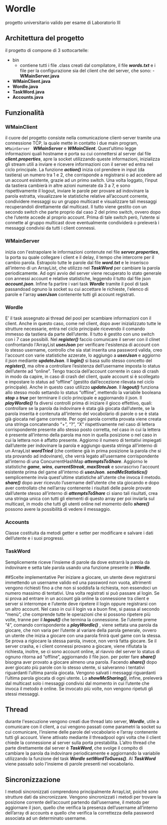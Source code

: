 # Wordle
progetto universitario valido per esame di Laboratorio III

## Architettura del progetto
il progetto di compone di 3 sottocartelle:
- bin
    - contiene tutti i file .class creati dal compilatore, il file ***words.txt*** e i file per la configurazione sia del client che del server, che sono:
          -**WMainServer.java**
- **WMainClient.java**
- **Wordle.java**
- **TaskWord.java**
- **Accounts.java**

## Funzionalità
### WMainClient
il cuore del progetto consiste nella comunicazione client-server tramite una connessione TCP, la quale mette in contatto i due main program, ```WMainServer ``` ***WMainServer*** e ***WMainClient***. Quest’ultimo legge informazioni quali hostname e porta su cui connettersi al server dal file ***client.properties***, apre la socket utilizzando queste informazioni, inizializza gli stream utili a inviare e ricevere informazioni con il server ed entra nel ciclo principale. La funzione ***action()*** inizia col prendere in input (da tastiera) un numero tra 1 e 2, che corrisponde a registrarsi o ad accedere ad un account esistente, grazie ad un
primo switch. Una volta loggato, l’input da tastiera cambierà in altre azioni numerate da 3 a 7, e sono rispettivamente il logout, inviare le parole per provare ad indovinare la parola estratta, visualizzare le statistiche relative all’account corrente, condividere messaggi su un gruppo multicast e visualizzare tali messaggi recuperandoli direttamente dal multicast. Il tutto viene gestito con un secondo switch che parte proprio dal caso 2 del primo switch, ovvero dopo che l’utente accede al proprio account. Prima di tale switch però, l’utente si connette al gruppo multicast dove eventualmente condividerà o preleverà i messaggi condivisi da tutti i client connessi.

### WMainServer
inizia con l'estrapolare le informazioni contenute nel file ***server.properties***, la porta su quale collegare i client e il delay, il tempo che intercorre per il cambio parola. Estrapolo tutte le parole dal file ***word.txt*** e le inserisco all’interno di un ArrayList, che utilizzo nel ***TaskWord*** per cambiare la parola periodicamente. Ad ogni avvio del server viene recuperato lo stato generale con annessi account e relative statistiche, leggendo il tutto dal file json ***account.json***. Infine fa partire i vari task ***Wordle*** tramite il pool di task passandoad ognuno la socket su cui accettare le richieste, l'elenco di parole e l'array ***userJson*** contenente tutti gli account registrati.

### Wordle
E’ il task assegnato ai thread del pool per scambiare informazioni con il client. Anche in questo caso, come nel client, dopo aver inizializzato tutte le strutture necessarie, entra nel ciclo principale ricevendo il comando immesso da tastiera da parte dell’utente. Il tutto è gestito con uno switch con i 7 case possibili. Nel ***register()*** faccio comunicare il server con il clinet confrontando l'ArrayList ***userJson*** per verificare l'esistenza di account con lo stesso username, controllo che sia stat inserita una password valida, creo l'account con varie statistiche azzerate, lo aggiungo a ***userJson*** e aggiorno il json mediante ***updateJson***. 
Il ***login()*** si basa sullo stesso concetto del ***register()***, ma oltre a controllare l’esistenza dell’username imposta lo status dell’utente ad “online”. Tengo traccia dell’account corrente in caso di crash in modo da capire, in caso di crash del client, quale account si è scollegato e impostare lo status ad “offline” (gestito dall’eccezione rilevata nel ciclo principale). Anche in questo caso utilizzo ***updateJson***.
Il ***logout()*** funziona allo stesso modo settando lo status “offline”, mettendo la variabile booleana ***stop*** a ***true*** per terminare il ciclo principale e aggiornando il json. Il ***playWordle()*** fa diversi controlli prima di iniziare il gioco effettivo, quali: controllare se la parola da indovinare è stata già giocata dall’utente, se la parola inserita è contenuta all’interno del vocabolario di parole o se è stata già giocata nel game corrente. Per ogni parola corretta provata viene creata una stringa concatenando “+”, “?”, “X” rispettivamente nel caso di lettera corrispondente presente allo stesso posto corretta,
nel caso in cui la lettera è presente all’interno della parola ma non in quella posizione o nel caso in cui la lettera non è affatto presente. Aggiorno il numero di tentativi impiegati dall’utente per indovinare la parola e aggiungo questa stringa all’interno di un ArrayList ***wordTried*** (che contiene  già in prima posizione la parola che si sta provando ad indovinare), che verrà legato all’username corrispondente all’interno di una ConcurrentHashMap ***attemptsToShare***. Aggiorno le statistiche ***game***, ***wins***, ***currentStreak***, ***maxStreak*** e sovrascrivo l'account esistente prima del game all'interno di ***userJson***.
***sendMeStatistics()*** semplicemente invia quest'ultime statistiche all'utente che invoca il metodo. 
***share()*** dopo aver ricevuto l’username dell’utente che sta giocando e dopo aver controllato che nell’array contenente i risultati delle parole provate dall’utente stesso all’interno di ***attemptsToShare*** ci siano tali risultati, crea una stringa unica con tutti gli elementi di questo array per poi inviarla sul multicast, in modo che tutti gli utenti online nel momento dello ***share()*** possono avere la possibilità di vedere il messaggio.

### Accounts 
Classe costituita da metodi getter e setter per modificare e salvare i dati dell’utente e i
suoi progressi.

### TaskWord
Semplicemente riceve l’insieme di parole da dove estrarrà la parola da indovinare e
setta tale parola usando una funzione presente in ***Wordle***.


##Scelte implementative
Per iniziare a giocare, un utente deve registrarsi immettendo un username valido ed
una password non vuota, altrimenti vengono richiesti fino a che non si soddisfa la
richiesta, non essendoci un numero massimo di tentativi. Una volta registrati si può passare al login. Se si prova ad entrare in un account già
online la connessione tra client e server si interrompe e l’utente deve ripetere il login
oppure registrarsi con un altro account. Nel caso in cui il login va a buon fine, si passa
al secondo “menù”, che comprende tutte le operazioni che si possono ripetere più volte,
tranne per il ***logout()*** che termina la connessione. Se l’utente preme “4”, comando
corrispondente a ***playWordle()*** , viene settata una parola da giocare, che non varia per
l’utente al variare della parola generale, ovvero un utente che inizia a giocare con una
parola finirà quel game con la stessa. Se prova a rigiocare la stessa parola, invece, non
verrà fatta giocare.
Se il server crasha, e i client connessi provano a giocare, viene rifiutata la richiesta,
inoltre, se ci sono account online, al riavvio del server lo status di ognuno ritorna ad
“offline”, aggiornando il file json. per poter fare ***share()*** bisogna aver provato a giocare almeno una parola. Facendo ***share()*** dopo aver giocato più parole con lo stesso utente, si salveranno i tentativi
riguardanti l’ultima parola giocata. Vengono salvati i messaggi riguardanti l’ultima
parola giocata di ogni utente. 
Lo ***showMeSharing()***, infine, preleverà dal multicast solo i messaggi condivisi dal
momento in cui l’utente che invoca il metodo è online. Se invocato più volte, non
vengono ripetuti gli stessi messaggi.

## Thread
durante l'esecuzione vengono creati due thread lato server, ***Wordle***, utile a comunicare
con il client, a cui vengono passati come parametri la socket su cui comunicare,
l’insieme delle parole del vocabolario e l’array contenente tutti gli account. Viene attivato
mediante il threadpool ogni volta che il client chiede la connessione al server sulla porta
prestabilita. L’altro thread che parte direttamente dal server è ***TaskWord***, che svolge il
compito di cambiare la parola da indovinare periodicamente e aggiornando la variabile
utilizzando la funzione del task ***Wordle setWordToGuess()***. Al ***TaskWord*** viene passato solo l'insieme di parole presenti nel vocabolario. 

## Sincronizzazione
I metodi sincronizzati comprendono principalmente ArrayList, poichè sono strutture dati
da sincronizzare. Vengono sincronizzati i metodi per trovare la posizione corrente
dell’account partendo dall’username, il metodo per aggiornare il json, quello che verifica
la presenza dell’username all’interno dell’array di accounts e quello che verifica la
correttezza della password associata ad un determinato username.

